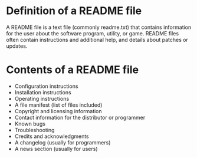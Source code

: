 # Definition of a README file
A README file is a text file (commonly readme.txt) that contains information for the user about the software program, utility, or game. README files often contain instructions and additional help, and details about patches or updates.
# Contents of a README file
- Configuration instructions
- Installation instructions
- Operating instructions
- A file manifest (list of files included)
- Copyright and licensing information
- Contact information for the distributor or programmer
- Known bugs
- Troubleshooting
- Credits and acknowledgments
- A changelog (usually for programmers)
- A news section (usually for users)
